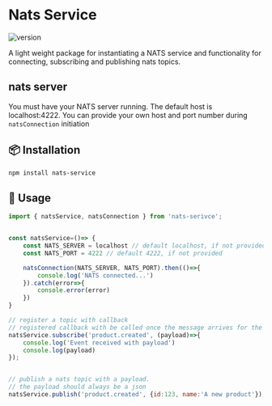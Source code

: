# Nats Service

![version](https://img.shields.io/badge/version-1.0.1-blue.svg)

A light weight package for instantiating a NATS service and functionality for connecting, subscribing and publishing nats topics.

## nats server
You must have your NATS server running. The default host is localhost:4222. You can provide your own host and port number during ``` natsConnection ``` initiation

## 📦 Installation

```bash
npm install nats-service
```
## 🚀 Usage

```js
import { natsService, natsConnection } from 'nats-serivce';


const natsService=()=> {
    const NATS_SERVER = localhost // default localhost, if not provided
    const NATS_PORT = 4222 // default 4222, if not provided

    natsConnection(NATS_SERVER, NATS_PORT).then(()=>{
        console.log('NATS connected...')
    }).catch(error=>{
        console.error(error)
    })
}

// register a topic with callback
// registered callback with be called once the message arrives for the subscribed topic
natsService.subscribe('product.created', (payload)=>{
    console.log('Event received with payload')
    console.log(payload)
});


// publish a nats topic with a payload.
// the payload should always be a json
natsService.publish('product.created', {id:123, name:'A new product'});
```

